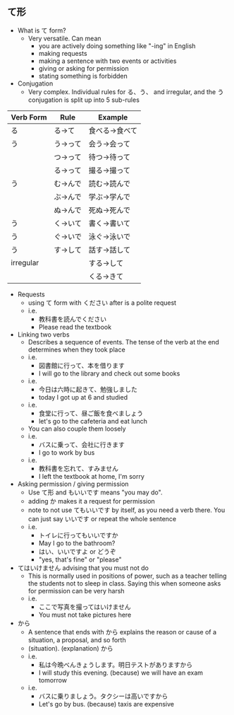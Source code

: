 ## て形
* What is て form?
	* Very versatile. Can mean 
		* you are actively doing something like "-ing" in English
		* making requests
		* making a sentence with two events or activities
		* giving or asking for permission
		* stating something is forbidden
* Conjugation
	* Very complex. Individual rules for る、う、 and irregular, and the う conjugation is split up into 5 sub-rules

| Verb Form | Rule | Example |
| --------- | ---- | ------- |
| る         | る→て  | 食べる→食べて |
| う         | う→って | 会う→会って  |
|           | つ→って | 待つ→待って  |
|           | る→って | 撮る→撮って  |
| う         | む→んで | 読む→読んで  |
|           | ぶ→んで | 学ぶ→学んで  |
|           | ぬ→んで | 死ぬ→死んで  |
| う         | く→いて | 書く→書いて  |
| う         | ぐ→いで | 泳ぐ→泳いで  |
| う         | す→して | 話す→話して  |
| irregular |      | する→して   |
|           |      | くる→きて   |
* Requests
	* using て form with ください after is a polite request
	* i.e.
		* 教科書を読んでください
		* Please read the textbook
* Linking two verbs
	* Describes a sequence of events. The tense of the verb at the end determines when they took place
	* i.e.
		* 図書館に行って、本を借ります
		* I will go to the library and check out some books
	* i.e.
		* 今日は六時に起きて、勉強しました
		* today I got up at 6 and studied
	* i.e.
		* 食堂に行って、昼ご飯を食べましょう
		* let's go to the cafeteria and eat lunch
	* You can also couple them loosely
	* i.e.
		* バスに乗って、会社に行きます
		* I go to work by bus
	* i.e.
		* 教科書を忘れて、すみません
		* I left the textbook at home, I'm sorry
* Asking permission / giving permission
	* Use て形 and もいいです means "you may do".
	* adding か makes it a request for permission
	* note to not use てもいいです by itself, as you need a verb there. You can just say いいです or repeat the whole sentence
	* i.e.
		* トイレに行ってもいいですか
		* May I go to the bathroom?
		* はい、いいですよ or どうぞ
		* "yes, that's fine" or "please"
* てはいけません advising that you must not do
	* This is normally used in positions of power, such as a teacher telling the students not to sleep in class. Saying this when someone asks for permission can be very harsh
	* i.e.
		* ここで写真を撮ってはいけません
		* You must not take pictures here
* から
	* A sentence that ends with から explains the reason or cause of a situation, a proposal, and so forth
	* (situation). (explanation) から
	* i.e.
		* 私は今晩べんきょうします。明日テストがありますから
		* I will study this evening. (because) we will have an exam tomorrow
	* i.e.
		* バスに乗りましょう。タクシーは高いですから
		* Let's go by bus. (because) taxis are expensive